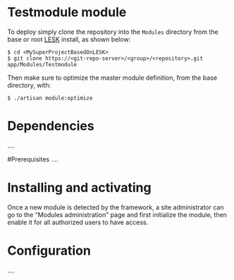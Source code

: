# Testmodule module

To deploy simply clone the repository into the ```Modules``` directory from the base or root [LESK](https://github.com/sroutier/laravel-enterprise-starter-kit) install, as shown below:
```
$ cd <MySuperProjectBasedOnLESK>
$ git clone https://<git-repo-server>/<group>/<repository>.git app/Modules/Testmodule
```

Then make sure to optimize the master module definition, from the base directory, with:
```
$ ./artisan module:optimize
```

# Dependencies
....

#Prerequisites
....

# Installing and activating
Once a new module is detected by the framework, a site administrator can go to the "Modules administration" page
and first initialize the module, then enable it for all authorized users to have access.

# Configuration
....


